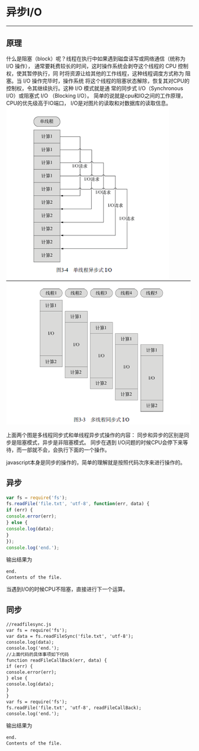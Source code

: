 # 异步I/O

---

## 原理
什么是阻塞（block）呢？线程在执行中如果遇到磁盘读写或网络通信（统称为 I/O 操作），
通常要耗费较长的时间，这时操作系统会剥夺这个线程的 CPU 控制权，使其暂停执行，同
时将资源让给其他的工作线程，这种线程调度方式称为 阻塞。当 I/O 操作完毕时，操作系统
将这个线程的阻塞状态解除，恢复其对CPU的控制权，令其继续执行。这种 I/O 模式就是通
常的同步式 I/O（Synchronous I/O）或阻塞式 I/O （Blocking I/O）。
简单的说就是cpu和IO之间的工作原理，CPU的优先级高于IO端口，
 I/O是对图片的读取和对数据库的读取信息。
![多线程同步式 I/O](img/1.png "cool")
![单线程异步式 I/O](img/2.png "cool")

上面两个图是多线程同步式和单线程异步式操作的内容：
同步和异步的区别是同步是阻塞模式，异步是非阻塞模式。 
同步在遇到 I/O问题的时候CPU会停下来等待，而一部就不会，会执行下面的一个操作。

javascript本身是同步的操作的，简单的理解就是按照代码次序来进行操作的。
## 异步
```readfile.js
var fs = require('fs');
fs.readFile('file.txt', 'utf-8', function(err, data) {
if (err) {
console.error(err);
} else {
console.log(data);
}
});
console.log('end.');
 ```
 
 输出结果为
 ```
 end.
Contents of the file.
 ```
 当遇到I/O的时候CPU不阻塞，直接进行下一个运算。
 ## 同步
 ```
 //readfilesync.js
var fs = require('fs');
var data = fs.readFileSync('file.txt', 'utf-8');
console.log(data);
console.log('end.');
//上面代码的具体事项如下代码
function readFileCallBack(err, data) {
if (err) {
console.error(err);
} else {
console.log(data);
}
}
var fs = require('fs');
fs.readFile('file.txt', 'utf-8', readFileCallBack);
console.log('end.');
 ```
  输出结果为
 ```
 end.
Contents of the file.
 ```
 
 
 
